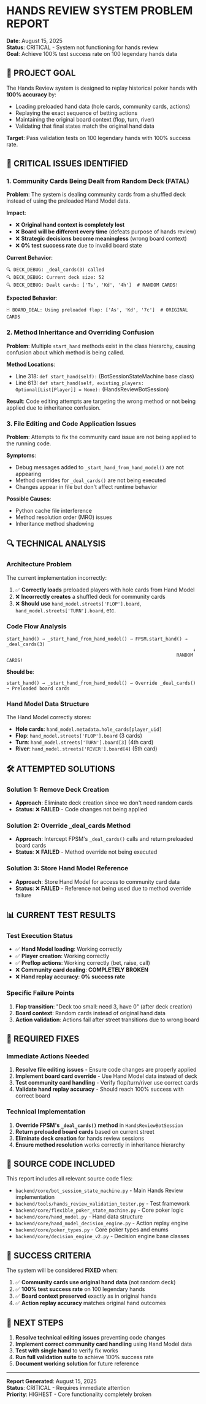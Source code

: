 # HANDS REVIEW SYSTEM PROBLEM REPORT
**Date**: August 15, 2025  
**Status**: CRITICAL - System not functioning for hands review  
**Goal**: Achieve 100% test success rate on 100 legendary hands data  

## 🎯 **PROJECT GOAL**

The Hands Review system is designed to replay historical poker hands with **100% accuracy** by:
- Loading preloaded hand data (hole cards, community cards, actions)
- Replaying the exact sequence of betting actions
- Maintaining the original board context (flop, turn, river)
- Validating that final states match the original hand data

**Target**: Pass validation tests on 100 legendary hands with 100% success rate.

## 🚨 **CRITICAL ISSUES IDENTIFIED**

### 1. **Community Cards Being Dealt from Random Deck (FATAL)**

**Problem**: The system is dealing community cards from a shuffled deck instead of using the preloaded Hand Model data.

**Impact**: 
- ❌ **Original hand context is completely lost**
- ❌ **Board will be different every time** (defeats purpose of hands review)
- ❌ **Strategic decisions become meaningless** (wrong board context)
- ❌ **0% test success rate** due to invalid board state

**Current Behavior**:
```
🔍 DECK_DEBUG: _deal_cards(3) called
🔍 DECK_DEBUG: Current deck size: 52
🔍 DECK_DEBUG: Dealt cards: ['Ts', 'Kd', '4h']  # RANDOM CARDS!
```

**Expected Behavior**:
```
🃏 BOARD_DEAL: Using preloaded flop: ['As', 'Kd', '7c']  # ORIGINAL CARDS
```

### 2. **Method Inheritance and Overriding Confusion**

**Problem**: Multiple `start_hand` methods exist in the class hierarchy, causing confusion about which method is being called.

**Method Locations**:
- Line 318: `def start_hand(self):` (BotSessionStateMachine base class)
- Line 613: `def start_hand(self, existing_players: Optional[List[Player]] = None):` (HandsReviewBotSession)

**Result**: Code editing attempts are targeting the wrong method or not being applied due to inheritance confusion.

### 3. **File Editing and Code Application Issues**

**Problem**: Attempts to fix the community card issue are not being applied to the running code.

**Symptoms**:
- Debug messages added to `_start_hand_from_hand_model()` are not appearing
- Method overrides for `_deal_cards()` are not being executed
- Changes appear in file but don't affect runtime behavior

**Possible Causes**:
- Python cache file interference
- Method resolution order (MRO) issues
- Inheritance method shadowing

## 🔍 **TECHNICAL ANALYSIS**

### **Architecture Problem**

The current implementation incorrectly:
1. ✅ **Correctly loads** preloaded players with hole cards from Hand Model
2. ❌ **Incorrectly creates** a shuffled deck for community cards
3. ❌ **Should use** `hand_model.streets['FLOP'].board`, `hand_model.streets['TURN'].board`, etc.

### **Code Flow Analysis**

```
start_hand() → _start_hand_from_hand_model() → FPSM.start_hand() → _deal_cards(3)
                                                                    ↓
                                                              RANDOM CARDS!
```

**Should be**:
```
start_hand() → _start_hand_from_hand_model() → Override _deal_cards() → Preloaded board cards
```

### **Hand Model Data Structure**

The Hand Model correctly stores:
- **Hole cards**: `hand_model.metadata.hole_cards[player_uid]`
- **Flop**: `hand_model.streets['FLOP'].board` (3 cards)
- **Turn**: `hand_model.streets['TURN'].board[3]` (4th card)
- **River**: `hand_model.streets['RIVER'].board[4]` (5th card)

## 🛠️ **ATTEMPTED SOLUTIONS**

### **Solution 1: Remove Deck Creation**
- **Approach**: Eliminate deck creation since we don't need random cards
- **Status**: ❌ **FAILED** - Code changes not being applied

### **Solution 2: Override _deal_cards Method**
- **Approach**: Intercept FPSM's `_deal_cards()` calls and return preloaded board cards
- **Status**: ❌ **FAILED** - Method override not being executed

### **Solution 3: Store Hand Model Reference**
- **Approach**: Store Hand Model for access to community card data
- **Status**: ❌ **FAILED** - Reference not being used due to method override failure

## 📊 **CURRENT TEST RESULTS**

### **Test Execution Status**
- ✅ **Hand Model loading**: Working correctly
- ✅ **Player creation**: Working correctly  
- ✅ **Preflop actions**: Working correctly (bet, raise, call)
- ❌ **Community card dealing**: **COMPLETELY BROKEN**
- ❌ **Hand replay accuracy**: **0% success rate**

### **Specific Failure Points**
1. **Flop transition**: "Deck too small: need 3, have 0" (after deck creation)
2. **Board context**: Random cards instead of original hand data
3. **Action validation**: Actions fail after street transitions due to wrong board

## 🔧 **REQUIRED FIXES**

### **Immediate Actions Needed**
1. **Resolve file editing issues** - Ensure code changes are properly applied
2. **Implement board card override** - Use Hand Model data instead of deck
3. **Test community card handling** - Verify flop/turn/river use correct cards
4. **Validate hand replay accuracy** - Should reach 100% success with correct board

### **Technical Implementation**
1. **Override FPSM's `_deal_cards()` method** in `HandsReviewBotSession`
2. **Return preloaded board cards** based on current street
3. **Eliminate deck creation** for hands review sessions
4. **Ensure method resolution** works correctly in inheritance hierarchy

## 📁 **SOURCE CODE INCLUDED**

This report includes all relevant source code files:
- `backend/core/bot_session_state_machine.py` - Main Hands Review implementation
- `backend/tools/hands_review_validation_tester.py` - Test framework
- `backend/core/flexible_poker_state_machine.py` - Core poker logic
- `backend/core/hand_model.py` - Hand data structure
- `backend/core/hand_model_decision_engine.py` - Action replay engine
- `backend/core/poker_types.py` - Core poker types and enums
- `backend/core/decision_engine_v2.py` - Decision engine base classes

## 🎯 **SUCCESS CRITERIA**

The system will be considered **FIXED** when:
1. ✅ **Community cards use original hand data** (not random deck)
2. ✅ **100% test success rate** on 100 legendary hands
3. ✅ **Board context preserved** exactly as in original hands
4. ✅ **Action replay accuracy** matches original hand outcomes

## 🚀 **NEXT STEPS**

1. **Resolve technical editing issues** preventing code changes
2. **Implement correct community card handling** using Hand Model data
3. **Test with single hand** to verify fix works
4. **Run full validation suite** to achieve 100% success rate
5. **Document working solution** for future reference

---

**Report Generated**: August 15, 2025  
**Status**: CRITICAL - Requires immediate attention  
**Priority**: HIGHEST - Core functionality completely broken
